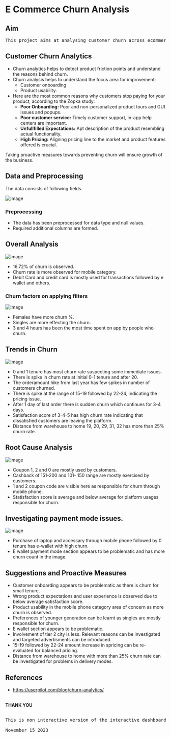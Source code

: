 # E Commerce Churn Analysis 

## Aim  
<pre>
This project aims at analysing customer churn across ecommerce data and investigate the root causes for churn. 
</pre> 
## Customer Churn Analytics
 - Churn analytics helps to detect product friction points and understand the reasons behind churn.
 - Churn analysis helps to understand the focus area for improvement:
    - Customer onboarding
    - Product usability.
- Here are the most common reasons why customers stop paying for your product, according to the Zopka study:<br>
    - <b>Poor Onboarding:</b> Poor and non-personalized product tours and GUI issues and popups.  
    - <b>Poor customer service:</b> Timely customer support, in-app help centers are important. 
    - <b>Unfullfilled Expectations:</b> Apt description of the product resembling actual functionality. 
    - <b>High Pricing:</b> Aligning pricing line to the market and product features offered is crucial. <br>


Taking proactive measures towards preventing churn will ensure growth of the business.



## Data and Preprocessing

The data consists of following fields. 

![image](https://github.com/pooja614/PowerBI_Projects_/assets/69869583/3ae6e49d-37bf-41e4-8ac6-3eea90b5944d)


### Preprocessing
- The data has been preprocessed for data type and null values. 
- Required additional columns are formed. 
## Overall Analysis
![image](https://github.com/pooja614/PowerBI_Projects_/assets/69869583/26a4988e-d6ff-4fa0-af62-5c06041eb782) 
- 16.72% of churn is observed. 
- Churn rate is more observed for mobile category.
- Debit Card and credit card is mostly used for transactions followed by e wallet and others. 
### Churn factors on applying filters
![image](https://github.com/pooja614/PowerBI_Projects_/assets/69869583/f5228579-a2e8-41f2-a3d9-12357508e847)
-	Females have more churn %. 
-	Singles are more effecting the churn. 
-	3 and 4 hours has been the most time spent on app by people who churn. 

## Trends in Churn

![image](https://github.com/pooja614/PowerBI_Projects_/assets/69869583/e4988385-b8a0-44a8-82c4-8e7423988dd8)

- 0 and 1 tenure has most churn rate suspecting some immediate issues.
- There is spike in churn rate at initial 0-1 tenure and after 20.
- The orderamount hike from last year has few spikes in number of customers churned.
- There is spike at the range of 15-19 followed by 22-24, indicating the pricing issue. 
- After 1 day of last order there is sudden churn which continues for 3-4 days.
- Satisfaction score of 3-4-5 has high churn rate indicating that dissatisfied customers are leaving the platform.
- Distance from warehouse to home 19, 20, 29, 31, 32 has more than 25% churn rate. 


## Root Cause Analysis
![image](https://github.com/pooja614/PowerBI_Projects_/assets/69869583/dc783a25-2a03-4833-a23b-67fbc1a5c688)
- Coupon 1, 2 and 0 are mostly used by customers.
- Cashback of 151-200 and 101- 150 range are mostly exercised by customers.
- 1 and 2 coupon code are visible here as responsible for churn through mobile phone. 
- Statisfaction score is average and below average for platform usages responsible for churn.

## Investigating payment mode issues. 
![image](https://github.com/pooja614/PowerBI_Projects_/assets/69869583/e618bcc7-79a1-43de-8c32-4c41c1cdac6b) 

- Purchase of laptop and accessary through mobile phone followed by 0 tenure has e-wallet with high churn. 
- E wallet payment mode section appears to be problematic and has more churn count in the image.

## Suggestions and Proactive Measures

- Customer onboarding appears to be problematic as there is churn for small tenure.
- Wrong product expectations and user experience is observed due to below average satisfaction score.
- Product usability in the mobile phone category area of concern as more churn is observed. 
- Preferences of younger generation can be learnt as singles are mostly responsible for churn. 
- E wallet section appears to be problematic. 
- Involvement of tier 2 city is less. Relevant reasons can be investigated and targeted advertisments can be introduced. 
- 15-19 followed by 22-24 amount increase in spricing can be re-evaluated for balanced pricing.
- Distance from warehouse to home with more than 25% churn rate can be investigated for problems in delivery modes. 

## References 
- https://userpilot.com/blog/churn-analytics/ 

<br><b>THANK YOU</b> 

<pre>

This is non interactive version of the interactive dashboard.

November 15 2023
</pre>

